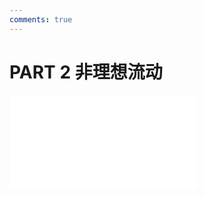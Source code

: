 ```yaml
---
comments: true
---
```


# PART 2  非理想流动

<object data="CRE part 2.pdf" type="application/pdf" width="150%" height="800">
    <embed src="CRE part 2.pdf" type="application/pdf" />
</object>